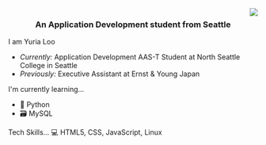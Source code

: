 <img align="right" src="https://visitor-badge.laobi.icu/badge?page_id=yuria-loo.yuria.loo" />

<h3 align="center">An Application Development student from Seattle</h3>

I am Yuria Loo
- <i>Currently:</i> Application Development AAS-T Student at North Seattle College in Seattle
- <i>Previously:</i> Executive Assistant at Ernst & Young Japan


I'm currently learning...
- 🐍 Python
- 🗃️ MySQL

Tech Skills...
💻 HTML5, CSS, JavaScript, Linux
<!--
**yuria-loo/yuria-loo** is a ✨ _special_ ✨ repository because its `README.md` (this file) appears on your GitHub profile.
-->
